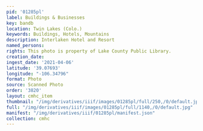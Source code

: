 ```yaml
---
pid: '01285pl'
label: Buildings & Businesses
key: bandb
location: Twin Lakes (Colo.)
keywords: Buildings, Hotels, Mountains
description: Interlaken Hotel and Resort
named_persons: 
rights: This photo is property of Lake County Public Library.
creation_date: 
ingest_date: '2021-04-06'
latitude: '39.07693'
longitude: "-106.34796"
format: Photo
source: Scanned Photo
order: '3820'
layout: cmhc_item
thumbnail: "/img/derivatives/iiif/images/01285pl/full/250,/0/default.jpg"
full: "/img/derivatives/iiif/images/01285pl/full/1140,/0/default.jpg"
manifest: "/img/derivatives/iiif/01285pl/manifest.json"
collection: cmhc
---
```

